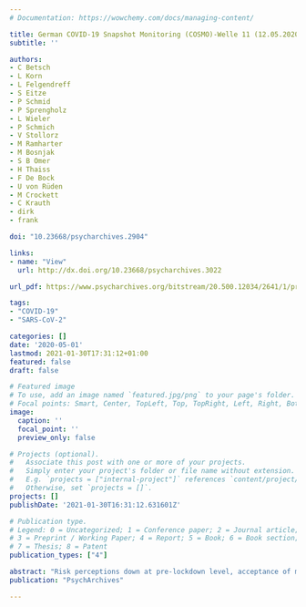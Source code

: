 ```yaml
---
# Documentation: https://wowchemy.com/docs/managing-content/

title: German COVID-19 Snapshot Monitoring (COSMO)-Welle 11 (12.05.2020)
subtitle: ''

authors:
- C Betsch
- L Korn
- L Felgendreff
- S Eitze
- P Schmid
- P Sprengholz
- L Wieler
- P Schmich
- V Stollorz
- M Ramharter
- M Bosnjak
- S B Omer
- H Thaiss
- F De Bock
- U von Rüden
- M Crockett
- C Krauth
- dirk
- frank

doi: "10.23668/psycharchives.2904"

links:
- name: "View"
  url: http://dx.doi.org/10.23668/psycharchives.3022

url_pdf: https://www.psycharchives.org/bitstream/20.500.12034/2641/1/preprint-welle-11.pdf

tags:
- "COVID-19"
- "SARS-CoV-2"

categories: []
date: '2020-05-01'
lastmod: 2021-01-30T17:31:12+01:00
featured: false
draft: false

# Featured image
# To use, add an image named `featured.jpg/png` to your page's folder.
# Focal points: Smart, Center, TopLeft, Top, TopRight, Left, Right, BottomLeft, Bottom, BottomRight.
image:
  caption: ''
  focal_point: ''
  preview_only: false

# Projects (optional).
#   Associate this post with one or more of your projects.
#   Simply enter your project's folder or file name without extension.
#   E.g. `projects = ["internal-project"]` references `content/project/deep-learning/index.md`.
#   Otherwise, set `projects = []`.
projects: []
publishDate: '2021-01-30T16:31:12.631601Z'

# Publication type.
# Legend: 0 = Uncategorized; 1 = Conference paper; 2 = Journal article;
# 3 = Preprint / Working Paper; 4 = Report; 5 = Book; 6 = Book section;
# 7 = Thesis; 8 = Patent
publication_types: ["4"]

abstract: "Risk perceptions down at pre-lockdown level, acceptance of measures related to worries aboutindividual economic situationRisk perceptions are still declining, as is the acceptance of the measures;both dropping to the before-lockdown level. 89% keep a distance of 1.5m, 86% wash their hands for 20seconds and follow the hygiene rules, 79% wear masks. 21% find the measures exaggerated (more men), onthe other hand, 31% find the lifting of the measures (rather) exaggerated; in between, 41% are undecided(more women in the latter groups). The last two groups perceive a higher risk and show more protectivebehaviour. However, those who think that the measures are exaggerated differ from the other two groups onalmost all variables: they are less informed, trust the authorities less, feel lower risk, perceive the outbreak asmedia hype and tend to believe in conspiracy theories (both habitually and specifically related to corona).Importantly, they also have greater personal worries about their financial situation, their jobs, and worry thatthe gap between the rich and the poor will increase. There is also a greater desire for demonstrations againstthe measures. Of all respondents, 11% are prepared to take part in such a demonstration. The regulation of apossible local lockdown in case of 50 new infections in 7 days is well accepted by 62% of the respondents. 70%of all respondents think a 2nd wave is (rather) likely. Most respondents expect the second wave in 2 months."
publication: "PsychArchives"

---
```

